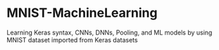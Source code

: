# MNIST-MachineLearning
Learning Keras syntax, CNNs, DNNs, Pooling, and ML models by using MNIST dataset imported from Keras datasets
